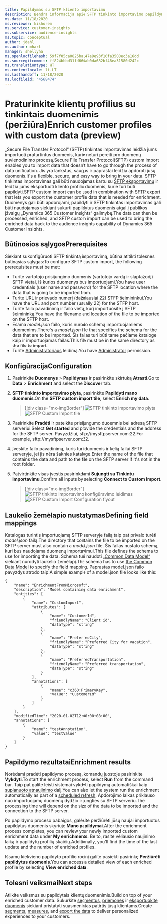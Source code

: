 ```yaml
---
title: Papildymas su SFTP kliento importavimu
description: Bendra informacija apie SFTP tinkinto importavimo papildymą.
ms.date: 11/18/2020
ms.reviewer: kishorem
ms.service: customer-insights
ms.subservice: audience-insights
ms.topic: conceptual
author: jdahl
ms.author: mhart
manager: shellyha
ms.openlocfilehash: 59f7f05ca0825ba147e9e93f10fa3508ec3a16dd
ms.sourcegitcommit: ff824bbbd31fd666ab0da682bf48ea31580d242c
ms.translationtype: HT
ms.contentlocale: lt-LT
ms.lasthandoff: 11/18/2020
ms.locfileid: "4568474"
---
```

# <a name="enrich-customer-profiles-with-custom-data-preview"></a><span data-ttu-id="09b0a-103">Praturinkite klientų profilius su tinkintais duomenimis (peržiūra)</span><span class="sxs-lookup"><span data-stu-id="09b0a-103">Enrich customer profiles with custom data (preview)</span></span>

<span data-ttu-id="09b0a-104">„Secure File Transfer Protocol“ (SFTP) tinkintas importavimas leidžia jums importuoti praturtintus duomenis, kurie neturi pereiti pro duomenų suvienodinimo procesą.</span><span class="sxs-lookup"><span data-stu-id="09b0a-104">Secure File Transfer Protocol(SFTP) custom import enables you to import data that doesn't have to go through the process of data unification.</span></span> <span data-ttu-id="09b0a-105">Jis yra lankstus, saugus ir paprastai leidžia apdoroti jūsų duomenis.</span><span class="sxs-lookup"><span data-stu-id="09b0a-105">It's a flexible, secure, and easy way to bring in your data.</span></span> <span data-ttu-id="09b0a-106">SFTP tinkintas importavimas gali būti naudojamas kartu su [SFTP eksportavimu](export-sftp.md) ir leidžia jums eksportuoti kliento profilio duomenis, kurie turi būti papildyti.</span><span class="sxs-lookup"><span data-stu-id="09b0a-106">SFTP custom import can be used in combination with [SFTP export](export-sftp.md) that lets you export the customer profile data that is needed for enrichment.</span></span> <span data-ttu-id="09b0a-107">Duomenys gali būti apdorojami, papildyti ir SFTP tinkintas importavimas gali būti naudojamas siekiant sukurti papildytus duomenis atgal į publikos įžvalgų „Dynamics 365 Customer Insights“ galimybę.</span><span class="sxs-lookup"><span data-stu-id="09b0a-107">The data can then be processed, enriched, and SFTP custom import can be used to bring the enriched data back to the audience insights capability of Dynamics 365 Customer Insights.</span></span>

## <a name="prerequisites"></a><span data-ttu-id="09b0a-108">Būtinosios sąlygos</span><span class="sxs-lookup"><span data-stu-id="09b0a-108">Prerequisites</span></span>

<span data-ttu-id="09b0a-109">Siekiant sukonfigūruoti SFTP tinkintą importavimą, būtina atitikti tolesnes būtinąsias sąlygas:</span><span class="sxs-lookup"><span data-stu-id="09b0a-109">To configure SFTP custom import, the following prerequisites must be met:</span></span>

- <span data-ttu-id="09b0a-110">Turite vartotojo prisijungimo duomenis (vartotojo vardą ir slaptažodį) SFTP vietai, iš kurios duomenys bus importuojami.</span><span class="sxs-lookup"><span data-stu-id="09b0a-110">You have user credentials (user name and password) for the SFTP location where the data that is going to be imported from.</span></span>
- <span data-ttu-id="09b0a-111">Turite URL ir prievado numerį (dažniausiai 22) STFP šeimininkui.</span><span class="sxs-lookup"><span data-stu-id="09b0a-111">You have the URL and port number (usually 22) for the STFP host.</span></span>
- <span data-ttu-id="09b0a-112">Turite failo pavadinimą ir failo vietą, kurį importuosite į SFTP šeimininką.</span><span class="sxs-lookup"><span data-stu-id="09b0a-112">You have the filename and location of the file to be imported on the SFTP host.</span></span>
- <span data-ttu-id="09b0a-113">Esama *model.json* failo, kuris nurodo schemą importuojamiems duomenims.</span><span class="sxs-lookup"><span data-stu-id="09b0a-113">There's a *model.json* file that specifies the schema for the data that are to be imported.</span></span> <span data-ttu-id="09b0a-114">Šis failas turi būti tame pačiame kataloge kaip ir importuojamas failas.</span><span class="sxs-lookup"><span data-stu-id="09b0a-114">This file must be in the same directory as the file to import.</span></span>
- <span data-ttu-id="09b0a-115">Turite [Administratoriaus](permissions.md#administrator) leidimą.</span><span class="sxs-lookup"><span data-stu-id="09b0a-115">You have [Administrator](permissions.md#administrator) permission.</span></span>

## <a name="configuration"></a><span data-ttu-id="09b0a-116">Konfigūracija</span><span class="sxs-lookup"><span data-stu-id="09b0a-116">Configuration</span></span>

1. <span data-ttu-id="09b0a-117">Pasirinkite **Duomenys** > **Papildymas** ir pasirinkite skirtuką **Atrasti**.</span><span class="sxs-lookup"><span data-stu-id="09b0a-117">Go to **Data** > **Enrichment** and select the **Discover** tab.</span></span>

1. <span data-ttu-id="09b0a-118">**SFTP tinkinto importavimo plyta**, pasirinkite **Papildyti mano duomenis**.</span><span class="sxs-lookup"><span data-stu-id="09b0a-118">On the **SFTP custom import tile**, select **Enrich my data**.</span></span>

   > [!div class="mx-imgBorder"]
   > <span data-ttu-id="09b0a-119">![SFTP tinkinto importavimo plyta](media/SFTP_Custom_Import_tile.png "SFTP tinkinto importavimo plyta")</span><span class="sxs-lookup"><span data-stu-id="09b0a-119">![SFTP Custom Import tile](media/SFTP_Custom_Import_tile.png "SFTP Custom Import tile")</span></span>

1. <span data-ttu-id="09b0a-120">Pasirinkite **Pradėti** ir pateikite prisijungumo duoemnis bei adresą SFTP serveriui.</span><span class="sxs-lookup"><span data-stu-id="09b0a-120">Select **Get started** and provide the credentials and the address for the SFTP server.</span></span> <span data-ttu-id="09b0a-121">Pavyzdžiui, sftp://mysftpserver.com:22.</span><span class="sxs-lookup"><span data-stu-id="09b0a-121">For example, sftp://mysftpserver.com:22.</span></span>

1. <span data-ttu-id="09b0a-122">Įveskite failo pavadinimą, kuris turi duomenis ir kelią failui SFTP serveryje, jei jis nėra šaknies kataloge.</span><span class="sxs-lookup"><span data-stu-id="09b0a-122">Enter the name of the file that contains the data and path to the file on the SFTP server if it's not in the root folder.</span></span>

1. <span data-ttu-id="09b0a-123">Patvirtinkite visas įvestis pasirinkdami **Sujungti su Tinkintu importavimu**.</span><span class="sxs-lookup"><span data-stu-id="09b0a-123">Confirm all inputs by selecting **Connect to Custom Import**.</span></span>

   > [!div class="mx-imgBorder"]
   > <span data-ttu-id="09b0a-124">![SFTP tinkinto importavimo konfigūravimo leidimas](media/SFTP_Custom_Import_Configuration_flyout.png "SFTP tinkinto importavimo konfigūravimo leidimas")</span><span class="sxs-lookup"><span data-stu-id="09b0a-124">![SFTP Custom Import Configuration flyout](media/SFTP_Custom_Import_Configuration_flyout.png "SFTP Custom Import Configuration flyout")</span></span>

## <a name="defining-field-mappings"></a><span data-ttu-id="09b0a-125">Laukelio žemėlapio nustatymas</span><span class="sxs-lookup"><span data-stu-id="09b0a-125">Defining field mappings</span></span> 

<span data-ttu-id="09b0a-126">Katalogas turintis importuojamą SFTP serveryje failą taip pat privalo turėti *model.json* failą.</span><span class="sxs-lookup"><span data-stu-id="09b0a-126">The directory that contains the file to be imported on the SFTP server must also contain a *model.json* file.</span></span> <span data-ttu-id="09b0a-127">Šis failas nustato schemą, kuri bus naudojama duomenų importavimui.</span><span class="sxs-lookup"><span data-stu-id="09b0a-127">This file defines the schema to use for importing the data.</span></span> <span data-ttu-id="09b0a-128">Schema turi naudoti [„Common Data Model“](https://docs.microsoft.com/common-data-model/) siekiant nurodyti laukelio žemėlapį.</span><span class="sxs-lookup"><span data-stu-id="09b0a-128">The schema has to use [the Common Data Model](https://docs.microsoft.com/common-data-model/) to specify the field mapping.</span></span> <span data-ttu-id="09b0a-129">Paprastas model.json failo pavyzdys atrodo taip:</span><span class="sxs-lookup"><span data-stu-id="09b0a-129">A simple example of a model.json file looks like this:</span></span>

```
{
    "name": "EnrichmentFromMicrosoft",
    "description": "Model containing data enrichment",
    "entities": [
        {
            "name": "CustomImport",
            "attributes": [
                {
                    "name": "CustomerId",
                    "friendlyName": "Client id",
                    "dataType": "string"
                },
                {
                    "name": "PreferredCity",
                    "friendlyName": "Preferred City for vacation",
                    "dataType": "string"
                },
                {
                    "name": "PreferredTransportation",
                    "friendlyName": "Preferred transportation",
                    "dataType": "string"
                }
            ],
            "annotations": [
                {
                    "name": "c360:PrimaryKey",
                    "value": "CustomerId"
                }
            ]
        }
    ],
    "modifiedTime": "2020-01-02T12:00:00+08:00",
    "annotations": [
        {
            "name": "testAnnotation",
            "value": "testValue"
        }
    ]
}
```

## <a name="enrichment-results"></a><span data-ttu-id="09b0a-130">Papildymo rezultatai</span><span class="sxs-lookup"><span data-stu-id="09b0a-130">Enrichment results</span></span>

<span data-ttu-id="09b0a-131">Norėdami pradėti papildymo procesą, komandų juostoje pasirinkite **Vykdyti**.</span><span class="sxs-lookup"><span data-stu-id="09b0a-131">To start the enrichment process, select **Run** from the command bar.</span></span> <span data-ttu-id="09b0a-132">Taip pat galite leisti sistemai vykdyti papildymą automatiškai kaip [suplanuoto atnaujinimo](system.md#schedule-tab) dalį.</span><span class="sxs-lookup"><span data-stu-id="09b0a-132">You can also let the system run the enrichment automatically as part of a [scheduled refresh](system.md#schedule-tab).</span></span> <span data-ttu-id="09b0a-133">Apdorojimo laikas priklauso nuo importuojamų duomenų dydžio ir jungties su SFTP serveriu.</span><span class="sxs-lookup"><span data-stu-id="09b0a-133">The processing time will depend on the size of the data to be imported and the connection to the SFTP server.</span></span>

<span data-ttu-id="09b0a-134">Po papildymo proceso pabaigos, galėsite peržiūrėti jūsų naujai importuotus papildytus duomenis skyriuje **Mano papildymai**.</span><span class="sxs-lookup"><span data-stu-id="09b0a-134">After the enrichment process completes, you can review your newly imported custom enrichment data under **My enrichments**.</span></span> <span data-ttu-id="09b0a-135">Be to, rasite vėliausio naujinimo laiką ir papildytų profilių skaičių.</span><span class="sxs-lookup"><span data-stu-id="09b0a-135">Additionally, you'll find the time of the last update and the number of enriched profiles.</span></span>

<span data-ttu-id="09b0a-136">Išsamų kiekvieno papildyto profilio rodinį galite pasiekti pasirinkę **Peržiūrėti papildytus duomenis**.</span><span class="sxs-lookup"><span data-stu-id="09b0a-136">You can access a detailed view of each enriched profile by selecting **View enriched data**.</span></span>

## <a name="next-steps"></a><span data-ttu-id="09b0a-137">Tolesni veiksmai</span><span class="sxs-lookup"><span data-stu-id="09b0a-137">Next steps</span></span>

<span data-ttu-id="09b0a-138">Atlikite veiksmus su papildytais klientų duomenimis.</span><span class="sxs-lookup"><span data-stu-id="09b0a-138">Build on top of your enriched customer data.</span></span> <span data-ttu-id="09b0a-139">Sukurkite [segmentus](segments.md), [priemones](measures.md) ir [eksportuokite duomenis](export-destinations.md) siekiant pristatyti suasmenintas patirtis jūsų klientams.</span><span class="sxs-lookup"><span data-stu-id="09b0a-139">Create [segments](segments.md), [measures](measures.md), and [export the data](export-destinations.md) to deliver personalized experiences to your customers.</span></span>


